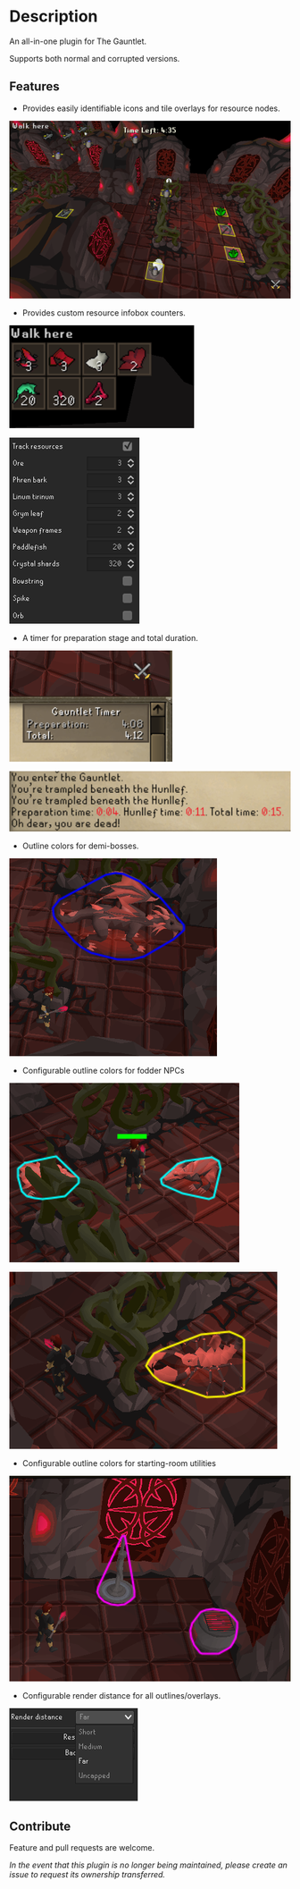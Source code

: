 # Description

An all-in-one plugin for The Gauntlet.

Supports both normal and corrupted versions.

## Features

* Provides easily identifiable icons and tile overlays for resource nodes.

![resource](/images/resource.png)

* Provides custom resource infobox counters.

![counter](/images/counter.png)

![settings](/images/settings.png)

* A timer for preparation stage and total duration.

![timer](/images/timer.png)

![chat](/images/chat.png)

* Outline colors for demi-bosses.

![demiboss](/images/demiboss.png)

* Configurable outline colors for fodder NPCs

![weak](/images/weak.png)

![strong](/images/strong.png)

* Configurable outline colors for starting-room utilities

![utilities](/images/utilities.png)

* Configurable render distance for all outlines/overlays.

![render](/images/render.png)

## Contribute

Feature and pull requests are welcome.

*In the event that this plugin is no longer being maintained, please create an issue to request its ownership transferred.*
